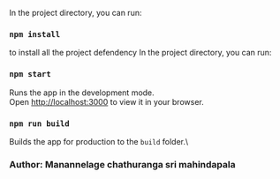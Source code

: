 
In the project directory, you can run:

### `npm install` 

to install all the project defendency
In the project directory, you can run:

### `npm start`

Runs the app in the development mode.\
Open [http://localhost:3000](http://localhost:3000) to view it in your browser.


### `npm run build`

Builds the app for production to the `build` folder.\

### Author: Manannelage chathuranga sri mahindapala